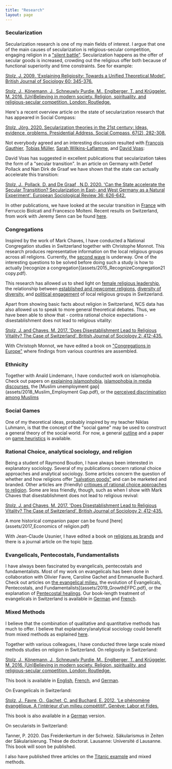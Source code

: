 ```yaml
---
title: "Research" 
layout: page
---
```


### Secularization
Secularization research is one of my main fields of interest. I argue that one of the main causes of secularization is religious-secular competition, engaging religion in a ["silent battle"](assets/2013_SilentBattle.pdf). Secularization happens as the offer of secular goods is increased, crowding out the religious offer both because of functional superiority and time constraints. See for example: 

[Stolz, J. 2009. 'Explaining Religiosity: Towards a Unified Theoretical Model'. British Journal of Sociology 60: 345-376.](assets/2009_ExplainingReligiosity.pdf)

[Stolz, J., Könemann, J., Schneuwly Purdie, M., Englberger, T. and Krüggeler, M. 2016. (Un)Believing in modern society. Religion, spirituality, and religious-secular competition. London: Routledge.](assets/2016_Un_Believing_in_modern_society._Religio.pdf)

Here's a recent overview article on the state of secularization research that has appeared in Social Compass: 

[Stolz, Jörg. 2020. Secularization theories in the 21st century: Ideas, evidence, problems. Presidential Address. Social Compass, 67(2), 282-308.](assets/2020_Secularization.pdf)

Not everybody agreed and an interesting discussion resulted with [François Gauthier](https://journals.sagepub.com/doi/abs/10.1177/0037768620917327?journalCode=scpa), [Tobias Müller](https://journals.sagepub.com/doi/full/10.1177/0037768620917328), [Sarah Wilkins-Laflamme](https://journals.sagepub.com/doi/abs/10.1177/0037768620917330), and [David Voas](https://journals.sagepub.com/doi/10.1177/0037768620917329):

David Voas has suggested in excellent publications that secularization takes the form of a "secular transition". In an article on Germany with Detlef Pollack and Nan Dirk de Graaf we have shown that the state can actually accelerate this transition:

[Stolz, J., Pollack, D. and De Graaf , N.D. 2020. 'Can the State accelerate the Secular Transitition? Secularization in East- and West Germany as a Natural Experiment'. European Sociological Review 36: 626-642.](assets/CanTheState.pdf)

In other publications, we have looked at the secular transition in  [France](assets/2021_France.pdf) with Ferruccio Biolcati and Francesco Molteni. Recent results on Switzerland, from work with Jeremy Senn can be found [here](assets/2021_Generations_e.pdf). 


### Congregations
Inspired by the work of Mark Chaves, I have conducted a National Congregation studies in Switzerland together with Christophe Monnot. This research produces representative information on the local religious groups across all religions. Currently, the [second wave](https://wp.unil.ch/ncs2/) is underway. One of the interesting questions to be solved before doing such a study is how to actually [recognize a congregation](assets/2015_RecognizeCongregation21 copy.pdf).

This research has allowed us to shed light on [female religious leadership](assets/2019_FemaleLeadership.pdf), the relationship between [established and newcomer religions](assets/2015_EstablishedNewcomers.pdf), [diversity of diversity](assets/2014_DiversityOfDiversity.pdf), and [political engagement](assets/2019_EstablishmentPolitics.pdf) of local religious groups in Switzerland. 

Apart from showing basic facts about religion in Switzerland, NCS data has also allowed us to speak to more general theoretical debates. Thus, we have been able to show that - contra rational choice expectations - disestablishment does not lead to religious vitality: 

[Stolz, J. and Chaves, M. 2017. 'Does Disestablishment Lead to Religious Vitality? The Case of Switzerland'. British Journal of Sociology 2: 412-435.](assets/2018_EstablishmentBJS.pdf)

With Christoph Monnot, we have edited a book on ["Congregations in Europe"](assets/2018_CongregationsEurope.pdf) where findings from various countries are assembled.


### Ethnicity
Together with Anaïd Lindemann, I have conducted work on islamophobia. Check out papers on [explaining islamophobia](assets/2005_Explaining_Islamophobia_A_test_of_four_T.pdf), [islamophobia in media discourses](....), the [Muslim unemployment gap](assets/2018_Muslim_Employment Gap.pdf), or the [perceived discrimination among Muslims](assets/2020_Discrimination.pdf)


### Social Games
One of my theoretical ideas, probably inspired by my teacher Niklas Luhmann, is that the concept of the "social game" may be used to construct a general theory of the social world. For now, a general [outline](2019_Games.pdf) and a paper on [game heuristics](2020_TitanicGame.pdf) is available. 


### Rational Choice, analytical sociology, and religion
Being a student of Raymond Boudon, I have always been interested in explanatory sociology. Several of my publications concern rational choice approaches and analytical sociology. Some articles concern the question of whether and how religions offer ["salvation goods"](assets/2005_SalvationGoods.pdf) and can be marketed and branded. Other articles are (friendly) [critiques of rational choice approaches to religion](assets/2014_RatChoice.docx). Some are less friendly, though, such as when I show with Mark Chaves that disestablishment does not lead to religious revival: 

[Stolz, J. and Chaves, M. 2017. 'Does Disestablishment Lead to Religious Vitality? The Case of Switzerland'. British Journal of Sociology 2: 412-435.
](assets/2020_CanTheState.pdf)

A more historical companion paper can be found [here](assets/2017_Economics of religion.pdf)

With Jean-Claude Usunier, I have edited a book on [religions as brands](assets/2011_ReligionsBrands.pdf) and there is a journal article on the 
topic [here](assets/2017_ReligionsBrands.pdf). 


### Evangelicals, Pentecostals, Fundamentalists
I have always been fascinated by evangelicals, pentecostals and fundamentalists. Most of my work on evangelicals has been done in collaboration with Olivier Favre, Caroline Gachet and Emmanuelle Buchard. Check out articles on [the evangelical milieu](assets/2005_EvangelicalMilieu.pdf), the evolution of Evangelicals, Pentecostals, and Fundamentalists](assets/2019_GrowthEFPC.pdf), or the explanation of [Pentecostal healings](assets/2011_AllThingsPossible.pdf). Our book-length treatment of evangelicals in Switzerland is available in [German](assets/2014_PhänomenFreikirchen.epub) and [French](assets/2012_PhénomèneEvangélique.pdf). 


### Mixed Methods
I believe that the combination of qualitative and quantitative methods has much to offer. I believe that explanatory/analytical sociology could benefit from mixed methods as explained [here](assets/2016_OpeningBlackBox.pdf).

Together with various colleagues, I have  conducted three large scale mixed methods studies on religion in Switzerland. 
On religiosity in Switzerland: 

[Stolz, J., Könemann, J., Schneuwly Purdie, M., Englberger, T. and Krüggeler, M. 2016. (Un)Believing in modern society. Religion, spirituality, and religious-secular competition. London: Routledge.](assets/2016_Un_Believing_in_modern_society._Religio.pdf)

This book is available in [English](assets/2016_Un_Believing_in_modern_society._Religio.pdf), [French](assets/2015_EreDelEgo.pdf), and [German](assets/2014_IchGesellschaft.pdf).

On Evangelicals in Switzerland: 

[Stolz, J., Favre, O., Gachet, C. and Buchard, E. 2012. 'Le phénomène évangélique. A l'intérieur d'un milieu compétitif'. Genève: Labor et Fides.](assets/2012_PhénomèneEvangélique.pdf)

This book is also available in a [German](assets/2014_PhänomenFreikirchen.epub) version.

On secularists in Switzerland: 

Tanner, P. 2020. Das Freidenkertum in der Schweiz. Säkularismus in Zeiten der Säkularisierung. Thèse de doctorat. Lausanne: Université d Lausanne. This book will soon be published.

I also have published three articles on the [Titanic example](https://joergstolz.github.io/teaching/) and mixed methods.





